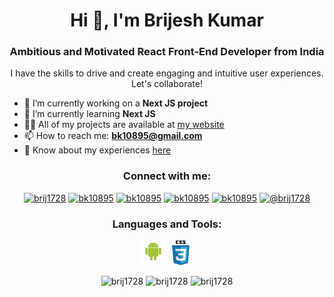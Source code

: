 <h1 align="center">Hi 👋, I'm Brijesh Kumar</h1>
<h3 align="center">Ambitious and Motivated React Front-End Developer from India</h3>

<p align="center">
  I have the skills to drive and create engaging and intuitive user experiences. Let's collaborate!
</p>

- 🔭 I’m currently working on a **Next JS project**
- 🌱 I’m currently learning **Next JS**
- 👨‍💻 All of my projects are available at [my website](https://www.brijesh.app/)
- 📫 How to reach me: **bk10895@gmail.com**
- 📄 Know about my experiences [here](https://www.brijesh.app/brijesh_resume.pdf)

<h3 align="center">Connect with me:</h3>
<p align="center">
  <a href="https://dev.to/brij1728" target="blank"><img src="https://raw.githubusercontent.com/rahuldkjain/github-profile-readme-generator/master/src/images/icons/Social/devto.svg" alt="brij1728" height="30" width="40" /></a>
  <a href="https://twitter.com/bk10895" target="blank"><img src="https://raw.githubusercontent.com/rahuldkjain/github-profile-readme-generator/master/src/images/icons/Social/twitter.svg" alt="bk10895" height="30" width="40" /></a>
  <a href="https://linkedin.com/in/bk10895" target="blank"><img src="https://raw.githubusercontent.com/rahuldkjain/github-profile-readme-generator/master/src/images/icons/Social/linked-in-alt.svg" alt="bk10895" height="30" width="40" /></a>
  <a href="https://stackoverflow.com/users/bk10895" target="blank"><img src="https://raw.githubusercontent.com/rahuldkjain/github-profile-readme-generator/master/src/images/icons/Social/stack-overflow.svg" alt="bk10895" height="30" width="40" /></a>
  <a href="https://instagram.com/bk10895" target="blank"><img src="https://raw.githubusercontent.com/rahuldkjain/github-profile-readme-generator/master/src/images/icons/Social/instagram.svg" alt="bk10895" height="30" width="40" /></a>
  <a href="https://www.youtube.com/c/@brij1728" target="blank"><img src="https://raw.githubusercontent.com/rahuldkjain/github-profile-readme-generator/master/src/images/icons/Social/youtube.svg" alt="@brij1728" height="30" width="40" /></a>
</p>

<h3 align="center">Languages and Tools:</h3>
<p align="center">
  <img src="https://raw.githubusercontent.com/devicons/devicon/master/icons/android/android-original-wordmark.svg" alt="android" width="40" height="40" />
  <img src="https://raw.githubusercontent.com/devicons/devicon/master/icons/css3/css3-original-wordmark.svg" alt="css3" width="40" height="40" />
  <!-- Add more icons as needed -->
</p>

<p align="center">
  <img src="https://github-readme-stats.vercel.app/api/top-langs?username=brij1728&show_icons=true&locale=en&layout=compact" alt="brij1728" />
  <img src="https://github-readme-stats.vercel.app/api?username=brij1728&show_icons=true&locale=en" alt="brij1728" />
  <img src="https://github-readme-streak-stats.herokuapp.com/?user=brij1728" alt="brij1728" />
</p>
